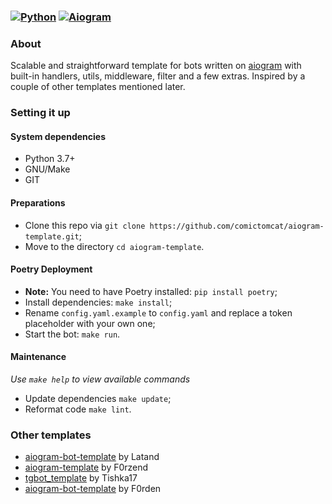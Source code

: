 ### [![Python](https://img.shields.io/badge/Python-3.7%2B-blue)](https://www.python.org/downloads/)  [![Aiogram](https://img.shields.io/badge/aiogram-2.11.2-blue)](https://pypi.org/project/aiogram/) 

### About
Scalable and straightforward template for bots written on [aiogram](https://github.com/aiogram/aiogram) with built-in handlers, utils, middleware, filter and a few extras. Inspired by a couple of other templates mentioned later.

### Setting it up

#### System dependencies
- Python 3.7+
- GNU/Make 
- GIT

#### Preparations
- Clone this repo via `git clone https://github.com/comictomcat/aiogram-template.git`;
- Move to the directory `cd aiogram-template`.

#### Poetry Deployment
- **Note:** You need to have Poetry installed: `pip install poetry`;
- Install dependencies: `make install`;
- Rename `config.yaml.example` to `config.yaml` and replace a token placeholder with your own one;
- Start the bot: `make run`.

#### Maintenance
*Use `make help` to view available commands*

- Update dependencies `make update`;
- Reformat code `make lint`.

### Other templates
 - [aiogram-bot-template](https://github.com/Latand/aiogram-bot-template) by Latand
 - [aiogram-template](https://github.com/F0rzend/aiogram-template) by F0rzend
 - [tgbot_template](https://github.com/Tishka17/tgbot_template) by Tishka17
 - [aiogram-bot-template](https://github.com/Forden/aiogram-bot-template) by F0rden
